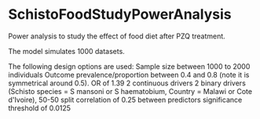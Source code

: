# SchistoFoodStudyPowerAnalysis
Power analysis to study the effect of food diet after PZQ treatment.

The model simulates 1000 datasets.

The following design options are used:
Sample size between 1000 to 2000 individuals
Outcome prevalence/proportion between 0.4 and 0.8 (note it is symmetrical around 0.5).
OR of 1.39
2 continuous drivers
2 binary drivers (Schisto species = S mansoni or S haematobium, Country = Malawi or Cote d'Ivoire), 50-50 split
correlation of 0.25 between predictors
significance threshold of 0.0125


